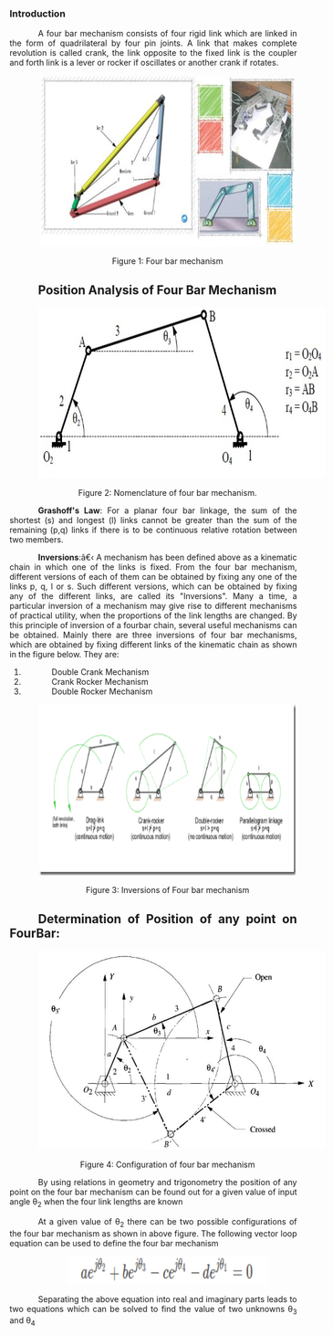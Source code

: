 ### Introduction

<div  style="text-align: justify; text-indent: 50px">

A four bar mechanism consists of four rigid link which are linked in the form of quadrilateral by four pin joints. A link that makes complete revolution is called crank, the link opposite to the fixed link is the coupler and forth link is a lever or rocker if oscillates or another crank if rotates.

<div style="text-align: center">

[<img src="./images/pos1.png" width="450" height="300" />](./images/pos1.png)

Figure 1: Four bar mechanism

</div>

## Position Analysis of Four Bar Mechanism

<div style="text-align: center">

[<img src="./images/pos3.png" width="550" height="300" />](./images/pos3.png)

Figure 2: Nomenclature of four bar mechanism.

</div>

**Grashoff's Law**: For a planar four bar linkage, the sum of the shortest (s) and longest (l) links cannot be greater than the sum of the remaining (p,q) links if there is to be continuous relative rotation between two members.

**Inversions**:â€‹ A mechanism has been defined above as a kinematic chain in which one of the links is fixed. From the four bar mechanism, different versions of each of them can be obtained by fixing any one of the links p, q, l or s. Such different versions, which can be obtained by fixing any of the different links, are called its "Inversions". Many a time, a particular inversion of a mechanism may give rise to different mechanisms of practical utility, when the proportions of the link lengths are changed.
By this principle of inversion of a fourbar chain, several useful mechanisms can be obtained. Mainly there are three inversions of four bar mechanisms, which are obtained by fixing different links of the kinematic chain as shown in the figure below. They are:

1. Double Crank Mechanism
2. Crank Rocker Mechanism
3. Double Rocker Mechanism

<div style="text-align: center">

[<img src="./images/pos4.png" width="450" height="300" />](./images/pos4.png)

Figure 3: Inversions of Four bar mechanism

</div>

## Determination of Position of any point on FourBar:

<div style="text-align: center">

[<img src="./images/pos5.png" width="550" height="350" />](./images/pos5.png)

Figure 4: Configuration of four bar mechanism

</div>

By using relations in geometry and trigonometry the position of any point on the four bar mechanism can be found out for a given value of input angle θ<sub>2</sub> when the four link lengths are known

At a given value of θ<sub>2</sub> there can be two possible configurations of the four bar mechanism as shown in above figure. The following vector loop equation can be used to define the four bar mechanism

<div style="text-align: center">

[<img src="./images/pos6.png" width="350" height="50" />](./images/izod6.png)

</div>

Separating the above equation into real and imaginary parts leads to two equations which can be solved to find the value of two unknowns θ<sub>3</sub> and θ<sub>4</sub>

</div>
